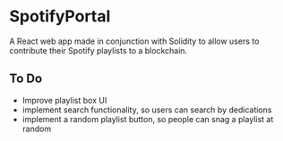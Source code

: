 # SpotifyPortal
A React web app made in conjunction with Solidity to allow users to contribute their Spotify playlists to a blockchain. 

## To Do

- Improve playlist box UI 
- implement search functionality, so users can search by dedications 
- implement a random playlist button, so people can snag a playlist at random 
